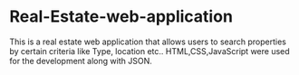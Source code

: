 # Real-Estate-web-application
This is a real estate web application that allows users to search properties by certain criteria like Type, location etc.. HTML,CSS,JavaScript were used for the development along with JSON. 
